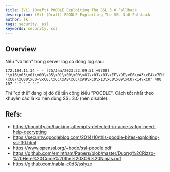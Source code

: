 ```yaml
---
title: (Vi) (Draft) POODLE Exploiting The SSL 3.0 Fallback
description: (Vi) (Draft) POODLE Exploiting The SSL 3.0 Fallback
author: lk
tags: security, ssl
keywords: security, ssl
---
```


## Overview

Nếu "vô tình" trong server log có dòng log sau:
```
172.104.11.34 - - [25/Jan/2023:22:09:51 +0700] "\x16\x03\x01\x00\x85\x01\x00\x00\x81\x03\x03\xEF\x9E\xE6\xA3\xE4\x7FH`\xC6\xA0\xFC\xCB{]\x16\xD6\x91\x8B\x97\xC3\x99\xAA\x08\xE2\xAC*H,7\x8AJ\x82\x00\x00 \xC0/\xC00\xC0+\xC0,\xCC\xA8\xCC\xA9\xC0\x13\xC0\x09\xC0\x14\xC0" 400 157 "-" "-" "-"
```
Thì "có thể" đang bị dò để tấn công kiểu "POODLE".  Cách tốt nhất theo khuyến cáo là ko nên dùng SSL 3.0 (nên disable).

## Refs:
- https://bountify.co/hacking-attempts-detected-in-access-log-need-help-decrypting
- https://security.googleblog.com/2014/10/this-poodle-bites-exploiting-ssl-30.html
- https://www.openssl.org/~bodo/ssl-poodle.pdf
- https://github.com/emintham/Papers/blob/master/Duong%2CRizzo-%20Here%20Come%20the%20XOR%20Ninjas.pdf
- https://github.com/nabla-c0d3/sslyze

